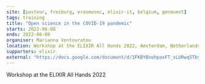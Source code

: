 ```yaml
---
site: [pasteur, freiburg, erasmusmc, elixir-it, belgium, genouest]
tags: training
title: "Open science in the COVID-19 pandemic"
starts: 2022-06-08
ends: 2022-06-08
organiser: Marianna Ventouratou 
location: Workshop at the ELIXIR All Hands 2022, Amsterdam, Netherlands
supporters: elixir
external: "https://docs.google.com/document/d/1FKBYBxehpaxFT_vLURwq5TbyQjxI4sYiSKeULT0ioso/edit?usp=sharing"
---
```


Workshop at the ELIXIR All Hands 2022 

